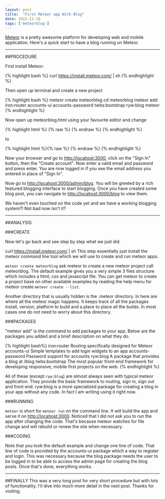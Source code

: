 ```yaml
---
layout: post
title:  "First Meteor app With Blog"
date: 2015-11-18
tags: ['meteorblog']
---
```

[Meteor][meteor] is a pretty awesome platform for developing web and mobile application. Here's a quick start to have a blog running on Meteor. 

***

##PROCEDURE

First install Meteor:

{% highlight bash %}
curl https://install.meteor.com/ | sh
{% endhighlight %}

Then open up terminal and create a new project

{% highlight bash %}
meteor create meteorblog
cd meteorblog
meteor add iron:router accounts-ui accounts-password twbs:bootstrap ryw:blog
meteor
{% endhighlight %}

Now open up meteorblog.html using your favourite editor and change

{% highlight html %}
{% raw %}
<template name="hello">
  <button>Click Me</button>
  <p>You've pressed the button {{counter}} times.</p>
</template>
{% endraw %}
{% endhighlight %}

to 

{% highlight html %}{% raw %}
<template name="hello">
    {{> loginButtons}}
</template>
{% endraw %}
{% endhighlight %}

Now your browser and go to <http://locahost:3000>, click on the "Sign In" button, then the "Create account". Now enter a valid email and password and press enter. You are now logged in if you see the email address you entered in place of "Sign In".

Now go to <http://locahost:3000/admin/blog>. You will be greeted by a rich featured blogging interface to start blogging. Once you have created some blog post, you can navigate to <http://locahost:3000/blog> to view them.

We haven't even touched on the code yet and we have a working blogging system?! Not bad now isn't it? 

---

##ANALYSIS

###CREATE

Now let's go back and see step by step what we just did. 

curl https://install.meteor.com/ | sh
This step essentially just install the meteor command line tool which we will use to create and run meteor apps.

`meteor create meteorblog` ask meteor to create a new meteor project call meteorblog. The default example gives you a very simple 3 files structure which includes a html, css and javascript file. You can get meteor to create a project base on other available examples by reading the help menu for meteor create `meteor create --list`.

Another directory that is usually hidden is the .meteor directory. In here are where all the meteor magic happens. It keeps track of all the packages install, version, platform to build and a place to place all the builds. In most cases one do not need to worry about this directory. 

###PACKAGES

"meteor add" is the command to add packages to your app. Below are the packages you added and a brief description on what they do.

{% highlight bash%}
iron:router         Routing specifically designed for Meteor
accounts-ui         Simple templates to add login widgets to an app
accounts-password   Password support for accounts
ryw:blog            A package that provides a blog at /blog
twbs:bootstrap      The most popular front-end framework for developing responsive, mobile first projects on the web.
{% endhighlight %}

All of these (except `ryw:blog`) are almost always seen with typical meteor application. They provide the basic framework to routing, sign in, sign out and front end. ryw:blog is a more specialized package for creating a blog in your app without any code. In fact I am writing using it right now.

###RUNNING

`meteor` is short for `meteor run` on the command line. It will build the app and serve it on <http://locahost:3000>. Noticed that I did not ask you to run the app after changing the code. That's because meteor watches for file change and will rebuild or renew the site when necessary. 

###CODING

Note that you took the default example and change one line of code. That line of code is provided by the accounts-ui package which a way to register and login. This was necessary because the blog package needs the user to be logged in to be able to access the admin page for creating the blog posts. Once that's done, everything works.

___

##FINALLY
This was a very long post for very short procedure but with lots of functionality. I'll dive into much more detail in the next post. Thanks for visiting.



[meteor]:http://meteor.com